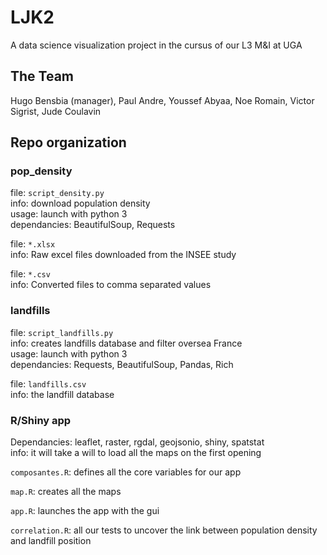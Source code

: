 # LJK2
A data science visualization project in the cursus of our L3 M&I at UGA

## The Team

Hugo Bensbia (manager), Paul Andre, Youssef Abyaa, Noe Romain, Victor Sigrist, Jude Coulavin

## Repo organization

### pop_density

file: `script_density.py`  
info: download population density  
usage: launch with python 3  
dependancies: BeautifulSoup, Requests  

file: `*.xlsx`  
info: Raw excel files downloaded from the INSEE study  

file: `*.csv`  
info: Converted files to comma separated values  

### landfills

file: `script_landfills.py`  
info: creates landfills database and filter oversea France  
usage: launch with python 3  
dependancies: Requests, BeautifulSoup, Pandas, Rich

file: `landfills.csv`  
info: the landfill database  

### R/Shiny app

Dependancies: leaflet, raster, rgdal, geojsonio, shiny, spatstat   
info: it will take a will to load all the maps on the first opening

`composantes.R`: defines all the core variables for our app  

`map.R`: creates all the maps  

`app.R`: launches the app with the gui

`correlation.R`: all our tests to uncover the link between population density and landfill position
